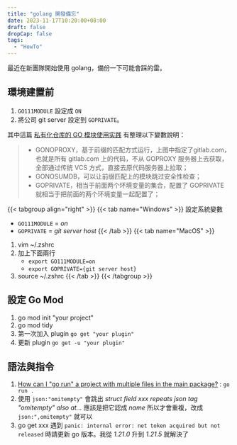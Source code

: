 ```yaml
---
title: "golang 開發備忘"
date: 2023-11-17T10:20:00+08:00
draft: false
dropCap: false
tags:
  - "HowTo"
---
```


最近在新團隊開始使用 golang，備份一下可能會踩的雷。

## 環境建置前

1. `GO111MODULE` 設定成 `ON`
2. 將公司 git server 設定到 `GOPRIVATE`。

其中這篇 [私有化仓库的 GO 模块使用实践](https://juejin.cn/post/6977261480425029662) 有整理以下變數說明：

> + GONOPROXY，基于前缀的匹配方式运行，上图中指定了gitlab.com，也就是所有 gitlab.com 上的代码，不从 GOPROXY 服务器上去获取，全部通过传统 VCS 方式，直接去原代码服务器上拉取；
> + GONOSUMDB，可以让前缀匹配上的模块跳过安全性检查；
> + GOPRIVATE，相当于前面两个环境变量的集合，配置了 GOPRIVATE 就相当于把前面的两个环境变量一起配置了；

{{< tabgroup align="right" >}}
{{< tab name="Windows" >}}
設定系統變數
+ `GO111MODULE` = *on*
+ `GOPRIVATE` = *git server host*
{{< /tab >}}
{{< tab name="MacOS" >}}
1. vim ~/.zshrc
2. 加上下面兩行
	+ `export GO111MODULE=on`
	+ `export GOPRIVATE={git server host}`
3. source ~/.zshrc 
{{< /tab >}}
{{< /tabgroup >}}

## 設定 Go Mod

1. go mod init "your project"
2. go mod tidy
3. 第一次加入 plugin `go get "your plugin"`
4. 更新 plugin `go get -u "your plugin"`

## 語法與指令

1. [How can I "go run" a project with multiple files in the main package?](https://stackoverflow.com/questions/28081486/how-can-i-go-run-a-project-with-multiple-files-in-the-main-package) : `go run .`
2. 使用 `json:"omitempty"` 會跳出 *struct field xxx repeats json tag "omitempty" also at...* 應該是把它認成 *name* 所以才會重複，改成 `json:",omitempty"` 就可以
3. go get xxx 遇到 `panic: internal error: net token acquired but not released` 時請更新 go 版本。我從 *1.21.0* 升到 *1.21.5* 就解決了